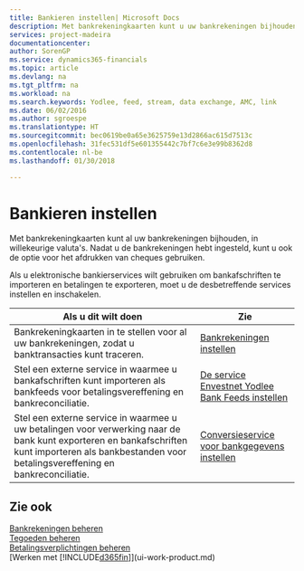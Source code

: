 ```yaml
---
title: Bankieren instellen| Microsoft Docs
description: Met bankrekeningkaarten kunt u uw bankrekeningen bijhouden en bankfeeds instellen, zoals Yodlee, om gegevens uit te wisselen.
services: project-madeira
documentationcenter: 
author: SorenGP
ms.service: dynamics365-financials
ms.topic: article
ms.devlang: na
ms.tgt_pltfrm: na
ms.workload: na
ms.search.keywords: Yodlee, feed, stream, data exchange, AMC, link
ms.date: 06/02/2016
ms.author: sgroespe
ms.translationtype: HT
ms.sourcegitcommit: bec0619be0a65e3625759e13d2866ac615d7513c
ms.openlocfilehash: 31fec531df5e601355442c7bf7c6e3e99b8362d8
ms.contentlocale: nl-be
ms.lasthandoff: 01/30/2018

---
```

# <a name="setting-up-banking"></a>Bankieren instellen
Met bankrekeningkaarten kunt al uw bankrekeningen bijhouden, in willekeurige valuta's. Nadat u de bankrekeningen hebt ingesteld, kunt u ook de optie voor het afdrukken van cheques gebruiken.

Als u elektronische bankierservices wilt gebruiken om bankafschriften te importeren en betalingen te exporteren, moet u de desbetreffende services instellen en inschakelen.

| Als u dit wilt doen | Zie |
| --- | --- |
| Bankrekeningkaarten in te stellen voor al uw bankrekeningen, zodat u banktransacties kunt traceren. |[Bankrekeningen instellen](bank-how-setup-bank-accounts.md) |
| Stel een externe service in waarmee u bankafschriften kunt importeren als bankfeeds voor betalingsvereffening en bankreconciliatie. |[De service Envestnet Yodlee Bank Feeds instellen](bank-how-setup-bank-statement-service.md) |
| Stel een externe service in waarmee u uw betalingen voor verwerking naar de bank kunt exporteren en bankafschriften kunt importeren als bankbestanden voor betalingsvereffening en bankreconciliatie. |[Conversieservice voor bankgegevens instellen](bank-how-setup-bank-data-conversion-service.md) |

## <a name="see-also"></a>Zie ook
[Bankrekeningen beheren](bank-manage-bank-accounts.md)  
[Tegoeden beheren](receivables-manage-receivables.md)  
[Betalingsverplichtingen beheren](payables-manage-payables.md)  
[Werken met [!INCLUDE[d365fin](includes/d365fin_md.md)]](ui-work-product.md)

